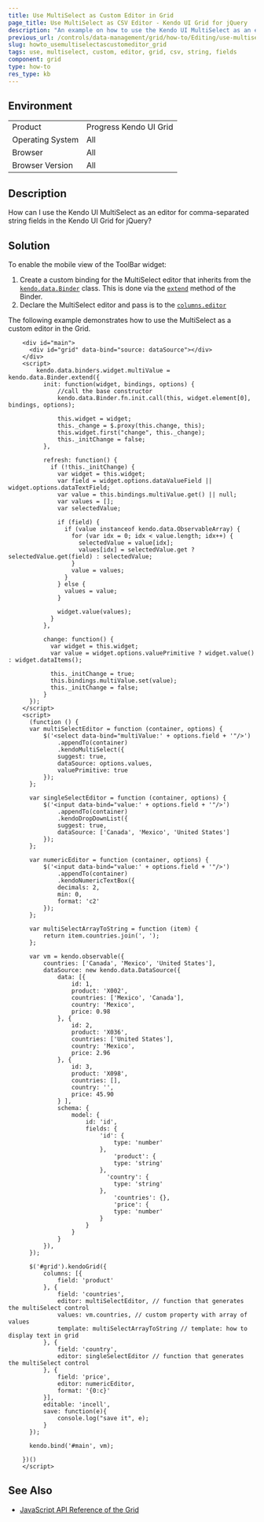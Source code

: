 ```yaml
---
title: Use MultiSelect as Custom Editor in Grid
page_title: Use MultiSelect as CSV Editor - Kendo UI Grid for jQuery
description: "An example on how to use the Kendo UI MultiSelect as an editor for comma-separated string fields in the Kendo UI Grid for jQuery."
previous_url: /controls/data-management/grid/how-to/Editing/use-multiselect-as-custom-editor, /controls/editors/multiselect/how-to/use-multiselect-as-custom-editor-in-grid, /controls/editors/multiselect/how-to/integration/use-multiselect-as-custom-editor-in-grid
slug: howto_usemultiselectascustomeditor_grid
tags: use, multiselect, custom, editor, grid, csv, string, fields
component: grid
type: how-to
res_type: kb
---
```


## Environment

<table>
 <tr>
  <td>Product</td>
  <td>Progress Kendo UI Grid</td>
 </tr>
 <tr>
  <td>Operating System</td>
  <td>All</td>
 </tr>
 <tr>
  <td>Browser</td>
  <td>All</td>
 </tr>
 <tr>
  <td>Browser Version</td>
  <td>All</td>
 </tr>
</table>

## Description

How can I use the Kendo UI MultiSelect as an editor for comma-separated string fields in the Kendo UI Grid for jQuery?

## Solution

To enable the mobile view of the ToolBar widget:

1. Create a custom binding for the MultiSelect editor that inherits from the [`kendo.data.Binder`](/api/javascript/data/binder) class. This is done via the [`extend`](/api/javascript/data/binder/class%20methods/extend) method of the Binder.
2. Declare the MultiSelect editor and pass is to the [`columns.editor`](/api/javascript/ui/grid/configuration/columns.editor)


The following example demonstrates how to use the MultiSelect as a custom editor in the Grid.

```dojo
    <div id="main">
      <div id="grid" data-bind="source: dataSource"></div>
    </div>
    <script>
        kendo.data.binders.widget.multiValue = kendo.data.Binder.extend({
          init: function(widget, bindings, options) {
              //call the base constructor
              kendo.data.Binder.fn.init.call(this, widget.element[0], bindings, options);

              this.widget = widget;
              this._change = $.proxy(this.change, this);
              this.widget.first("change", this._change);
              this._initChange = false;
          },

          refresh: function() {
            if (!this._initChange) {
              var widget = this.widget;
              var field = widget.options.dataValueField || widget.options.dataTextField;
              var value = this.bindings.multiValue.get() || null;
              var values = [];
              var selectedValue;

              if (field) {
                if (value instanceof kendo.data.ObservableArray) {
                  for (var idx = 0; idx < value.length; idx++) {
                    selectedValue = value[idx];
                    values[idx] = selectedValue.get ? selectedValue.get(field) : selectedValue;
                  }
                  value = values;
                }
              } else {
                values = value;
              }

              widget.value(values);
            }
          },

          change: function() {
            var widget = this.widget;
            var value = widget.options.valuePrimitive ? widget.value() : widget.dataItems();

            this._initChange = true;
            this.bindings.multiValue.set(value);
            this._initChange = false;
          }
      });
    </script>
    <script>
      (function () {
      var multiSelectEditor = function (container, options) {
          $('<select data-bind="multiValue:' + options.field + '"/>')
              .appendTo(container)
              .kendoMultiSelect({
              suggest: true,
              dataSource: options.values,
              valuePrimitive: true
          });
      };

      var singleSelectEditor = function (container, options) {
          $('<input data-bind="value:' + options.field + '"/>')
              .appendTo(container)
              .kendoDropDownList({
              suggest: true,
              dataSource: ['Canada', 'Mexico', 'United States']
          });
      };

      var numericEditor = function (container, options) {
          $('<input data-bind="value:' + options.field + '"/>')
              .appendTo(container)
              .kendoNumericTextBox({
              decimals: 2,
              min: 0,
              format: 'c2'
          });
      };

      var multiSelectArrayToString = function (item) {
          return item.countries.join(', ');
      };

      var vm = kendo.observable({
          countries: ['Canada', 'Mexico', 'United States'],
          dataSource: new kendo.data.DataSource({
              data: [{
                  id: 1,
                  product: 'X002',
                  countries: ['Mexico', 'Canada'],
                  country: 'Mexico',
                  price: 0.98
              }, {
                  id: 2,
                  product: 'X036',
                  countries: ['United States'],
                  country: 'Mexico',
                  price: 2.96
              }, {
                  id: 3,
                  product: 'X098',
                  countries: [],
                  country: '',
                  price: 45.90
              } ],
              schema: {
                  model: {
                      id: 'id',
                      fields: {
                          'id': {
                              type: 'number'
                          },
                              'product': {
                              type: 'string'
                          },
                            'country': {
                              type: 'string'
                          },
                              'countries': {},
                              'price': {
                              type: 'number'
                          }
                      }
                  }
              }
          }),
      });

      $('#grid').kendoGrid({
          columns: [{
              field: 'product'
          }, {
              field: 'countries',
              editor: multiSelectEditor, // function that generates the multiSelect control
              values: vm.countries, // custom property with array of values
              template: multiSelectArrayToString // template: how to display text in grid
          }, {
              field: 'country',
              editor: singleSelectEditor // function that generates the multiSelect control
          }, {
              field: 'price',
              editor: numericEditor,
              format: '{0:c}'
          }],
          editable: 'incell',
          save: function(e){
              console.log("save it", e);
          }
      });

      kendo.bind('#main', vm);

    })()
    </script>
```

## See Also

* [JavaScript API Reference of the Grid](/api/javascript/ui/grid)
